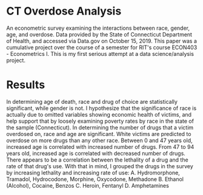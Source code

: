 # CT Overdose Analysis
An econometric survey examining the interactions between race, gender, age, and overdose. Data provided by the State of Connecticut Department of Health, and accessed via Data.gov on October 15, 2019. This paper was a cumulative project over the course of a semester for RIT's course ECON403 - Econometrics I. This is my first serious attempt at a data science/analysis project.

# Results
In determining age of death, race and drug of choice are statistically significant, while gender is not. I hypothesize that the significance of race is actually due to omitted variables showing economic health of victims, and help support that by loosely examining poverty rates by race in the state of the sample (Connecticut).
In determining the number of drugs that a victim overdosed on, race and age are significant. White victims are predicted to overdose on more drugs than any other race. Between 0 and 47 years old, increased age is correlated with increased number of drugs. From 47 to 94 years old, increased age is correlated with decreased number of drugs.
There appears to be a correlation between the lethality of a drug and the rate of that drug's use. With that in mind, I grouped the drugs in the survey by increasing lethality and increasing rate of use:
  A. Hydromorphone, Tramadol, Hydrocodone, Morphine, Oxycodone, Methadone
  B. Ethanol (Alcohol), Cocaine, Benzos
  C. Heroin, Fentanyl
  D. Amphetamines
